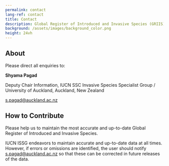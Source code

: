 ```yaml
---
permalink: contact
lang-ref: contact
title: Contact
description: Global Register of Introduced and Invasive Species (GRIIS)
background: /assets/images/background_color.png
height: 24vh
---
```


## About

Please direct all enquiries to:

**Shyama Pagad**

Deputy Chair Information, IUCN SSC Invasive Species Specialist Group / University of Auckland, Auckland, New Zealand

s.pagad@auckland.ac.nz

## How to Contribute

Please help us to maintain the most accurate and up-to-date Global Register of Introduced and Invasive Species.

IUCN ISSG endeavors to maintain accurate and up-to-date data at all times. However, if errors or omissions are identified, the user should notify s.pagad@auckland.ac.nz so that these can be corrected in future releases of the data.
